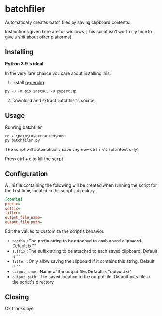 batchfiler
=======

Automatically creates batch files by saving clipboard contents.

Instructions given here are for windows (This script isn't worth my time to give a shit about other platforms)

Installing
-------

**Python 3.9 is ideal**

In the very rare chance you care about installing this:

1. Install [pyperclip](https://github.com/asweigart/pyperclip)

```
py -3 -m pip install -U pyperclip
```

2. Download and extract batchfiler's source.

Usage
-------

Running batchfiler

    cd C:\path\to\extracted\code
    py batchfiler.py

The script will automatically save any new ctrl + c's (plaintext only)

Press ctrl + c to kill the script

Configuration
-------

A .ini file containing the following will be created when running the script for the first time, located in the script's directory.

```ini
[config]
prefix=
suffix=
filter=
output_file_name=
output_file_path=
```

Edit the values to customize the script's behavior.

* `prefix` : The prefix string to be attached to each saved clipboard. Default is ""
* `suffix` : The suffix string to be attached to each saved clipboard. Default is ""
* `filter` : Only allow saving the clipboard if it contains this string. Default is ""
* `output_name` : Name of the output file. Default is "output.txt"
* `output_path` : The saved location to the output file. Default puts file in the script's directory

Closing
--------

Ok thanks bye